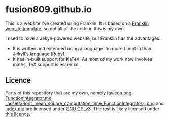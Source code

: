 # fusion809.github.io
This is a website I've created using Franklin. It is based on a [Franklin website template](https://github.com/tlienart/FranklinTemplates.jl), so not all of the code in this is my own.

I used to have a Jekyll-powered website, but Franklin has the advantages:

* It is written and extended using a language I'm more fluent in than Jekyll's language (Ruby).
* It has in-built support for KaTeX. As most of my work now involves maths, TeX support is essential.

## Licence
Parts of this repository that are my own, namely [favicon.png](_assets/favicon.png), [FunctionIntegrator.md](FunctionIntegrator.md), [_assets/Root_mean_square_computation_time_FunctionIntegrator.jl.png]([_assets/Root_mean_square_computation_time_FunctionIntegrator.jl.png) and [index.md](index.md) are licensed under [GNU GPLv3](LICENCE). The rest is likely licensed under [this licence](https://github.com/tlienart/FranklinTemplates.jl/blob/master/LICENSE.md).
